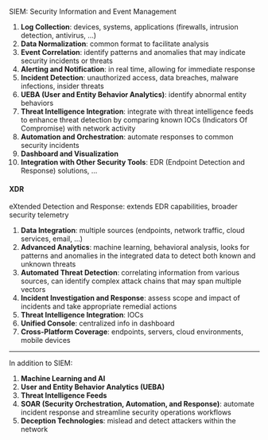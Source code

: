 SIEM: Security Information and Event Management

1. **Log Collection**: devices, systems, applications (firewalls, intrusion detection, antivirus, ...)
2. **Data Normalization**: common format to facilitate analysis
3. **Event Correlation**: identify patterns and anomalies that may indicate security incidents or threats
4. **Alerting and Notification**: in real time, allowing for immediate response
5. **Incident Detection**: unauthorized access, data breaches, malware infections, insider threats
6. **UEBA (User and Entity Behavior Analytics)**: identify abnormal entity behaviors
7. **Threat Intelligence Integration**: integrate with threat intelligence feeds to enhance threat detection by comparing known IOCs (Indicators Of Compromise) with network activity
8. **Automation and Orchestration**: automate responses to common security incidents
9. **Dashboard and Visualization**
10. **Integration with Other Security Tools**: EDR (Endpoint Detection and Response) solutions, ...

#### XDR
eXtended Detection and Response: extends EDR capabilities, broader security telemetry

1. **Data Integration**: multiple sources (endpoints, network traffic, cloud services, email, ...)
2. **Advanced Analytics**: machine learning, behavioral analysis, looks for patterns and anomalies in the integrated data to detect both known and unknown threats
3. **Automated Threat Detection**: correlating information from various sources, can identify complex attack chains that may span multiple vectors
4. **Incident Investigation and Response**: assess scope and impact of incidents and take appropriate remedial actions
5. **Threat Intelligence Integration**: IOCs
6. **Unified Console**: centralized info in dashboard
7. **Cross-Platform Coverage**: endpoints, servers, cloud environments, mobile devices
___

In addition to SIEM:

1. **Machine Learning and AI**
2. **User and Entity Behavior Analytics (UEBA)**
3. **Threat Intelligence Feeds**
4. **SOAR (Security Orchestration, Automation, and Response)**: automate incident response and streamline security operations workflows
5. **Deception Technologies**: mislead and detect attackers within the network